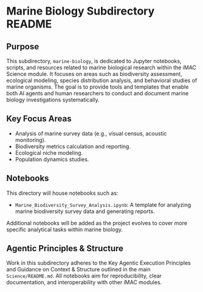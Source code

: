 # Marine Biology Subdirectory README

## Purpose

This subdirectory, `marine-biology`, is dedicated to Jupyter notebooks, scripts, and resources related to marine biological research within the iMAC Science module. It focuses on areas such as biodiversity assessment, ecological modeling, species distribution analysis, and behavioral studies of marine organisms. The goal is to provide tools and templates that enable both AI agents and human researchers to conduct and document marine biology investigations systematically.

## Key Focus Areas

-   Analysis of marine survey data (e.g., visual census, acoustic monitoring).
-   Biodiversity metrics calculation and reporting.
-   Ecological niche modeling.
-   Population dynamics studies.

## Notebooks

This directory will house notebooks such as:

-   `Marine_Biodiversity_Survey_Analysis.ipynb`: A template for analyzing marine biodiversity survey data and generating reports.

Additional notebooks will be added as the project evolves to cover more specific analytical tasks within marine biology.

## Agentic Principles & Structure

Work in this subdirectory adheres to the Key Agentic Execution Principles and Guidance on Context & Structure outlined in the main `Science/README.md`. All notebooks aim for reproducibility, clear documentation, and interoperability with other iMAC modules.
